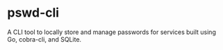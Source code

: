 # pswd-cli
A CLI tool to locally store and manage passwords for services built using Go, cobra-cli, and SQLite.
